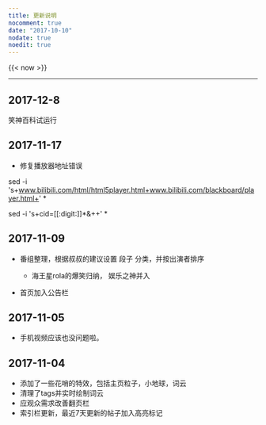 ```yaml
---
title: 更新说明
nocomment: true
date: "2017-10-10"
nodate: true
noedit: true
---
```


{{< now >}}

*** 
## 2017-12-8

笑神百科试运行


## 2017-11-17

- 修复播放器地址错误

sed -i 's+www.bilibili.com/html/html5player.html+www.bilibili.com/blackboard/player.html+' *

sed -i 's+cid=[[:digit:]]*&++' *

## 2017-11-09
- 番组整理，根据叔叔的建议设置 段子 分类，并按出演者排序
    - 海王星rola的爆笑归纳， 娱乐之神并入

- 首页加入公告栏

## 2017-11-05
- 手机视频应该也没问题啦。

## 2017-11-04 
- 添加了一些花哨的特效，包括主页粒子，小地球，词云
- 清理了tags并实时绘制词云
- 应观众需求改善翻页栏
- 索引栏更新，最近7天更新的帖子加入高亮标记
